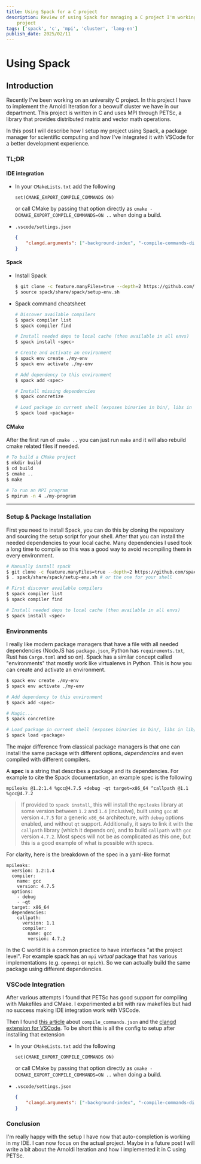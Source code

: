 ```yaml
---
title: Using Spack for a C project
description: Review of using Spack for managing a C project I'm working on for a uni
    project
tags: ['spack', 'c', 'mpi', 'cluster', 'lang-en']
publish_date: 2025/02/11
---
```


# Using Spack

## Introduction

Recently I've been working on an university C project. In this project I have to
implement the Arnoldi Iteration for a beowulf cluster we have in our department.
This project is written in C and uses MPI through PETSc, a library that provides
distributed matrix and vector math operations.

In this post I will describe how I setup my project using Spack, a package
manager for scientific computing and how I've integrated it with VSCode for a
better development experience.

### TL;DR

#### IDE integration

- In your `CMakeLists.txt` add the following

    ```
    set(CMAKE_EXPORT_COMPILE_COMMANDS ON)
    ```

    or call CMake by passing that option directly as
    `cmake -DCMAKE_EXPORT_COMPILE_COMMANDS=ON ..` when doing a build.

- `.vscode/settings.json`

    ```json
    {
        "clangd.arguments": ["-background-index", "-compile-commands-dir=build/"]
    }
    ```

#### Spack

- Install Spack

    ```bash shell
    $ git clone -c feature.manyFiles=true --depth=2 https://github.com/spack/spack.git
    $ source spack/share/spack/setup-env.sh
    ```

- Spack command cheatsheet

    ```bash shell
    # Discover available compilers
    $ spack compiler list
    $ spack compiler find

    # Install needed deps to local cache (then available in all envs)
    $ spack install <spec>

    # Create and activate an environment
    $ spack env create ./my-env
    $ spack env activate ./my-env

    # Add dependency to this environment
    $ spack add <spec>

    # Install missing dependencies
    $ spack concretize

    # Load package in current shell (exposes binaries in bin/, libs in lib/, ...)
    $ spack load <package>
    ```

#### CMake

After the first run of `cmake ..` you can just run `make` and it will also
rebuild cmake related files if needed.

```bash shell
# To build a CMake project
$ mkdir build
$ cd build
$ cmake ..
$ make

# To run an MPI program
$ mpirun -n 4 ./my-program
```

---

### Setup & Package Installation

First you need to install Spack, you can do this by cloning the repository and
sourcing the setup script for your shell. After that you can install the needed
dependencies to your local cache. Many dependencies I used took a long time to
compile so this was a good way to avoid recompiling them in every environment.

```bash shell
# Manually install spack
$ git clone -c feature.manyFiles=true --depth=2 https://github.com/spack/spack.git
$ . spack/share/spack/setup-env.sh # or the one for your shell

# First discover available compilers
$ spack compiler list
$ spack compiler find

# Install needed deps to local cache (then available in all envs)
$ spack install <spec>
```

### Environments

I really like modern package managers that have a file with all needed
dependencies (NodeJS has `package.json`, Python has `requirements.txt`, Rust has
`Cargo.toml` and so on). Spack has a similar concept called "environments" that
mostly work like virtualenvs in Python. This is how you can create and activate
an environment.

```bash shell
$ spack env create ./my-env
$ spack env activate ./my-env

# Add dependency to this environment
$ spack add <spec>

# Magic...
$ spack concretize

# Load package in current shell (exposes binaries in bin/, libs in lib/, ...)
$ spack load <package>
```

The major difference from classical package managers is that one can install the
same package with different options, _dependencies_ and even compiled with
different compilers.

A **spec** is a string that describes a package and its dependencies. For
example to cite the Spack documentation, an example spec is the following

```
mpileaks @1.2:1.4 %gcc@4.7.5 +debug -qt target=x86_64 ^callpath @1.1 %gcc@4.7.2
```

> If provided to `spack install`, this will install the `mpileaks` library at
> some version between `1.2` and `1.4` (inclusive), built using `gcc` at version
> `4.7.5` for a generic `x86_64` architecture, with `debug` options enabled, and
> without `qt` support. Additionally, it says to link it with the `callpath`
> library (which it depends on), and to build `callpath` with `gcc` version
> `4.7.2`. Most specs will not be as complicated as this one, but this is a good
> example of what is possible with specs.

For clarity, here is the breakdown of the spec in a yaml-like format

```
mpileaks:
  version: 1.2:1.4
  compiler:
    name: gcc
    version: 4.7.5
  options:
    - debug
    - ~qt
  target: x86_64
  dependencies:
    callpath:
      version: 1.1
      compiler:
        name: gcc
        version: 4.7.2
```

In the C world it is a common practice to have interfaces "at the project
level". For example spack has an `mpi` _virtual_ package that has various
implementations (e.g. `openmpi` or `mpich`). So we can actually build the same
package using different dependencies.

### VSCode Integration

After various attempts I found that PETSc has good support for compiling with
Makefiles and CMake. I experimented a bit with raw makefiles but had no success
making IDE integration work with VSCode.

Then I found
[this article](https://medium.com/@shreyashgupta910/vscode-setup-for-c-c-cmake-project-b1dc6aa8e7b8)
about `compile_commands.json` and the
[clangd extension for VSCode](https://marketplace.visualstudio.com/items?itemName=llvm-vs-code-extensions.vscode-clangd).
To be short this is all the config to setup after installing that extension

- In your `CMakeLists.txt` add the following

    ```
    set(CMAKE_EXPORT_COMPILE_COMMANDS ON)
    ```

    or call CMake by passing that option directly as
    `cmake -DCMAKE_EXPORT_COMPILE_COMMANDS=ON ..` when doing a build.

- `.vscode/settings.json`

    ```json
    {
        "clangd.arguments": ["-background-index", "-compile-commands-dir=build/"]
    }
    ```

### Conclusion

I'm really happy with the setup I have now that auto-completion is working in my
IDE. I can now focus on the actual project. Maybe in a future post I will write
a bit about the Arnoldi Iteration and how I implemented it in C using PETSc.
